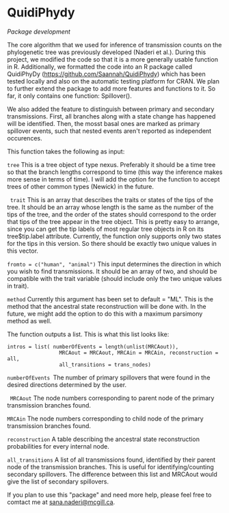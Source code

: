 # QuidiPhydy

*Package development*

The core algorithm that we used for inference of transmission counts on the phylogenetic tree was previously developed (Naderi et al.). During this project, we modified the code so that it is a more generally usable function in R. Additionally, we formatted the code into an R package called QuidiPhyDy (https://github.com/Saannah/QuidiPhydy) which has been tested locally and also on the automatic testing platform for CRAN. We plan to further extend the package to add more features and functions to it. So far, it only contains one function: Spillover().

We also added the feature to distinguish between primary and secondary transmissions. First, all branches along with a state change has happened will be identified. Then, the mosst basal ones are marked as primary spillover events, such that nested events aren't reported as independent occurences.

This function takes the following as input:

``` tree ```
This is a tree object of type nexus. Preferably it should be a time tree so that the branch lengths correspond to time (this way the inference makes more sense in terms of time). I will add the option for the function to accept trees of other common types (Newick) in the future.

``` trait```
This is an array that describes the traits or states of the tips of the tree. It should be an array whose length is the same as the number of the tips of the tree, and the order of the states should correspond to the order that tips of the tree appear in the tree object. This is pretty easy to arrange, since you can get the tip labels of most regular tree objects in R on its tree$tip.label attribute. Currently, the function only supports only two states for the tips in this version. So there should be exactly two unique values in this vector.

```fromto = c("human", "animal")```
This input determines the direction in which you wish to find transmissions. It should be an array of two, and should be compatible with the trait variable (should include only the two unique values in trait).

```method```
Currently this argument has been set to default = "ML". This is the method that the ancestral state reconstruction will be done with. In the future, we might add the option to do this with a maximum parsimony method as well.

The function outputs a list. This is what this list looks like:

```
intros = list( numberOfEvents = length(unlist(MRCAout)),
                 MRCAout = MRCAout, MRCAin = MRCAin, reconstruction = all,
                 all_transitions = trans_nodes)
```
 ```numberOfEvents ```The number of primary spillovers that were found in the desired directions determined by the user.

``` MRCAout``` The node numbers corresponding to parent node of the primary transmission branches found.

 ```MRCAin``` The node numbers corresponding to child node of the primary transmission branches found.

```reconstruction``` A table describing the ancestral state reconstruction probabilities for every internal node.

```all_transitions``` A list of all transmissions found, identified by their parent node of the transmission branches. This is useful for identifying/counting secondary spillovers. The difference between this list and MRCAout would give the list of secondary spillovers.

If you plan to use this "package" and need more help, please feel free to comtact me at sana.naderi@mcgill.ca.
